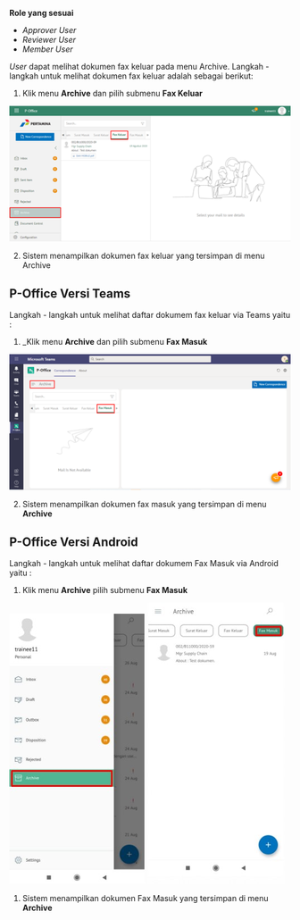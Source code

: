 **Role yang sesuai**

- *Approver User*
- *Reviewer User*
- *Member User*

*User* dapat melihat dokumen fax keluar pada menu Archive. Langkah - langkah untuk melihat dokumen fax keluar adalah sebagai berikut:

1. Klik menu **Archive** dan pilih submenu **Fax Keluar**

![gambar](Archive/AR_Web/AR05.png)

2. Sistem menampilkan dokumen fax keluar yang tersimpan di menu Archive


## **P-Office Versi Teams**

Langkah - langkah untuk melihat daftar dokumem fax keluar via Teams yaitu :


1. _Klik menu **Archive** dan pilih submenu **Fax Masuk**

![gambar](Archive/AR_Teams/AR04.png)

2.  Sistem menampilkan dokumen fax masuk yang tersimpan di menu **Archive**


## **P-Office Versi Android**

Langkah - langkah untuk melihat daftar dokumem Fax Masuk via Android yaitu :


1. Klik menu **Archive** pilih submenu **Fax Masuk**
   
![gambar](Archive/AR_Android/FM/A01.jpg) ![gambar](Archive/AR_Android/FM/A02.jpg)

1. Sistem menampilkan dokumen Fax Masuk yang tersimpan di menu **Archive**








